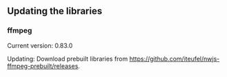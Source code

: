 ## Updating the libraries

### ffmpeg

Current version: 0.83.0

Updating: Download prebuilt libraries from https://github.com/iteufel/nwjs-ffmpeg-prebuilt/releases.
